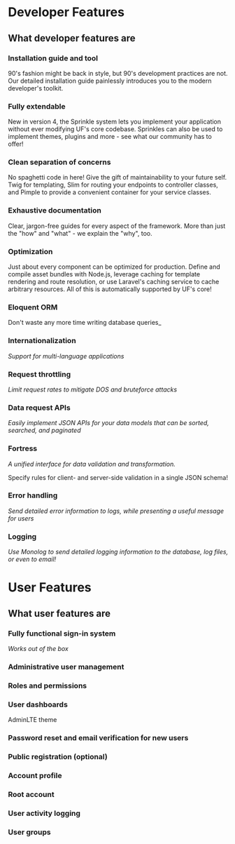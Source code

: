 # Developer Features
## What developer features are

### Installation guide and tool
90's fashion might be back in style, but 90's development practices are not.  Our detailed installation guide painlessly introduces you to the modern developer's toolkit.

### Fully extendable
New in version 4, the Sprinkle system lets you implement your application without ever modifying UF's core codebase.  Sprinkles can also be used to implement themes, plugins and more - see what our community has to offer!

### Clean separation of concerns
No spaghetti code in here!  Give the gift of maintainability to your future self.
Twig for templating, Slim for routing your endpoints to controller classes, and Pimple to provide a convenient container for your service classes.  

### Exhaustive documentation
Clear, jargon-free guides for every aspect of the framework.  More than just the "how" and "what" - we explain the "why", too.

### Optimization
Just about every component can be optimized for production.  Define and compile asset bundles with Node.js, leverage caching for template rendering and route resolution, or use Laravel's caching service to cache arbitrary resources.  All of this is automatically supported by UF's core!

### Eloquent ORM
Don't waste any more time writing database queries_

### Internationalization
_Support for multi-language applications_

### Request throttling
_Limit request rates to mitigate DOS and bruteforce attacks_

### Data request APIs
_Easily implement JSON APIs for your data models that can be sorted, searched, and paginated_

### Fortress
_A unified interface for data validation and transformation._

Specify rules for client- and server-side validation in a single JSON schema!


### Error handling
_Send detailed error information to logs, while presenting a useful message for users_

### Logging
_Use Monolog to send detailed logging information to the database, log files, or even to email!_

# User Features
## What user features are

### Fully functional sign-in system
_Works out of the box_

### Administrative user management

### Roles and permissions

### User dashboards
AdminLTE theme

### Password reset and email verification for new users

### Public registration (optional)

### Account profile

### Root account

### User activity logging

### User groups
